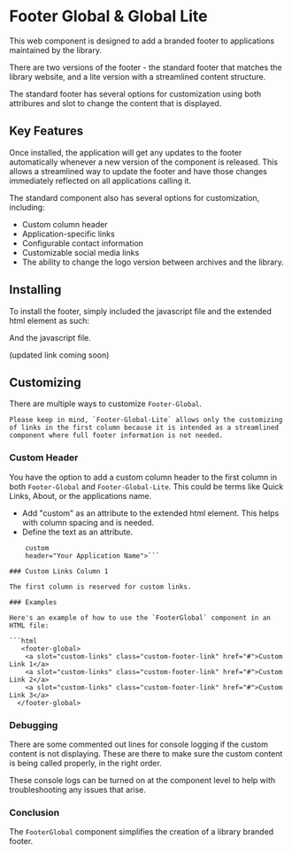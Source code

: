 
# Footer Global & Global Lite

This web component is designed to add a branded footer to applications maintained by the library. 

There are two versions of the footer - the standard footer that matches the library website, and a lite version with a streamlined content structure. 

The standard footer has several options for customization using both attribures and slot to change the content that is displayed.

## Key Features

Once installed, the application will get any updates to the footer automatically whenever a new version of the component is released. This allows a streamlined way to update the footer and have those changes immediately reflected on all applications calling it.

The standard component also has several options for customization, including:

- Custom column header
- Application-specific links
- Configurable contact information
- Customizable social media links
- The ability to change the logo version between archives and the library.

## Installing

To install the footer, simply included the javascript file and the extended html element as such:

<footer-global></footer-global>
 
 And the javascript file.

 <script type="module" src="/src/footer-global.js"></script> (updated link coming soon)


## Customizing

There are multiple ways to customize `Footer-Global`. 

```Please keep in mind, `Footer-Global-Lite` allows only the customizing of links in the first column because it is intended as a streamlined component where full footer information is not needed.```

### Custom Header

You have the option to add a custom column header to the first column in both `Footer-Global` and `Footer-Global-Lite`. This could be terms like Quick Links, About, or the applications name. 

- Add "custom" as an attribute to the extended html element. This helps with column spacing and is needed.
- Define the text as an attribute.

```<footer-global
    custom
    header="Your Application Name">```

### Custom Links Column 1

The first column is reserved for custom links.

### Examples

Here's an example of how to use the `FooterGlobal` component in an HTML file:

```html
   <footer-global>
    <a slot="custom-links" class="custom-footer-link" href="#">Custom Link 1</a>
    <a slot="custom-links" class="custom-footer-link" href="#">Custom Link 2</a>
    <a slot="custom-links" class="custom-footer-link" href="#">Custom Link 3</a>
  </footer-global>
```

### Debugging

There are some commented out lines for console logging if the custom content is not displaying. These are there to make sure the custom content is being called properly, in the right order. 

These console logs can be turned on at the component level to help with troubleshooting any issues that arise. 


### Conclusion

The `FooterGlobal` component simplifies the creation of a library branded footer.

